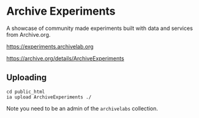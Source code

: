 # Archive Experiments

A showcase of community made experiments built with data and services from Archive.org.

https://experiments.archivelab.org

https://archive.org/details/ArchiveExperiments


## Uploading

```
cd public_html
ia upload ArchiveExperiments ./
```

Note you need to be an admin of the `archivelabs` collection.
